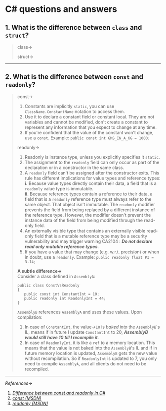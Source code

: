 # C# questions and answers

## 1. What is the difference between `class` and `struct`?
> class&#8594;
> 
> struct&#8594;
> 
---

## 2. What is the difference between `const` and `readonly`?
> const&#8594;<br>
> 1. Constants are implicitly `static`, you can use `ClassName.ConstantName` notation to access them.<br>
> 2. Use it to declare a constant field or constant local. They are not variables and cannot be modified, don't create a constant to represent any information that you expect to change at any time.<br>
> 3. If you're confident that the value of the constant won't change, use a `const`. Example: `public const int GMS_IN_A_KG = 1000;`
> 
> readonly&#8594;<br>
> 1. Readonly is instance type, unless you explicitly specifies it `static`.<br>
> 2. The assignment to the `readonly` field can only occur as part of the declaration or in a constructor in the same class.<br>
> 3. A `readonly` field can't be assigned after the constructor exits. This rule has different implications for value types and reference types:<br>
>   **i.** Because value types directly contain their data, a field that is a `readonly` value type is immutable.<br>
>   **ii.** Because reference types contain a reference to their data, a field that is a `readonly` reference type must always refer to the same object. That object isn't immutable. The `readonly` modifier prevents the field from being replaced by a different instance of the reference type. However, the modifier doesn't prevent the instance data of the field from being modified through the read-only field.<br>
> 4. An externally visible type that contains an externally visible read-only field that is a mutable reference type may be a security vulnerability and may trigger warning CA2104 : **_Do not declare read only mutable reference types_**.
> 5. If you have a value that may change (e.g. w.r.t. precision) or when in doubt, use a `readonly`. Example: `public readonly float PI = 3.14;`
>
> **A subtle difference&#8594;**<br>
> Consider a class defined in `AssemblyA`:<br>
> ```
> public class ConstVsReadonly
> {
>    public const int ConstantInt = 10;
>    public readonly int ReadonlyInt = 44;
> }
> ```
> `AssemblyB` references `AssemblyA` and uses these values. Upon compilation:<br>
>   1. In case of `ConstantInt`, the value&#8594;`10` is _baked into_ the `AssemblyB`'s IL, means if in future I update `ConstantInt` to 20, **_AssemblyB would still have 10 till I recompile it_**.<br>
>   2. In case of `ReadonlyInt`, it is like a `ref` to a memory location. This means that the value is not baked into the `AssemblyB`'s IL and if in future memory location is updated, `AssemblyB` gets the new value without recompilation. So if `ReadonlyInt` is updated to 7, you only need to compile `AssemblyA`, and all clients do not need to be recompiled.
---

_References&#8594;_
1. [_Difference between const and readonly in C#_](https://stackoverflow.com/questions/55984/what-is-the-difference-between-const-and-readonly-in-c#answers-header)
2. [_const (MSDN)_](https://docs.microsoft.com/en-us/dotnet/csharp/language-reference/keywords/const)
3. [_readonly (MSDN)_](https://docs.microsoft.com/en-us/dotnet/csharp/language-reference/keywords/readonly)
